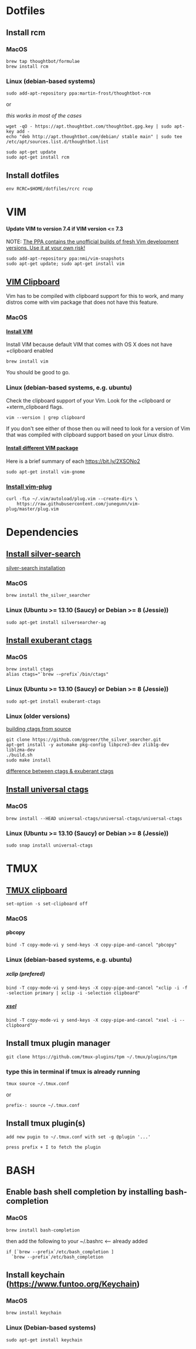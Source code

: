 # Dotfiles
## Install rcm
### MacOS
```
brew tap thoughtbot/formulae
brew install rcm
```
### Linux (debian-based systems)
```
sudo add-apt-repository ppa:martin-frost/thoughtbot-rcm
```
or

_this works in most of the cases_
```
wget -qO - https://apt.thoughtbot.com/thoughtbot.gpg.key | sudo apt-key add -
echo "deb http://apt.thoughtbot.com/debian/ stable main" | sudo tee /etc/apt/sources.list.d/thoughtbot.list
```
```
sudo apt-get update
sudo apt-get install rcm
```
## Install dotfiles
```
env RCRC=$HOME/dotfiles/rcrc rcup
```
# VIM
#### Update VIM to version 7.4 if VIM version <= 7.3
NOTE: [The PPA contains the unofficial builds of fresh Vim development versions. Use it at your own risk!](http://ubuntuhandbook.org/index.php/2013/08/upgrade-vim-7-4-ubuntu/)
```
sudo add-apt-repository ppa:nmi/vim-snapshots
sudo apt-get update; sudo apt-get install vim
```
## [VIM Clipboard](https://bit.ly/2TTyubi)
Vim has to be compiled with clipboard support for this to work, and many distros come with vim package that does not have this feature.
### MacOS
#### [Install VIM](https://bit.ly/2FUxZVN)
Install VIM because default VIM that comes with OS X does not have +clipboard enabled
```
brew install vim
```
You should be good to go.
### Linux (debian-based systems, e.g. ubuntu)
Check the clipboard support of your Vim.
Look for the +clipboard or +xterm_clipboard flags.
```
vim --version | grep clipboard
```
If you don't see either of those then ou will need to look for a version of Vim that was compiled with clipboard support based on your Linux distro.
#### [Install different VIM package](https://bit.ly/2F2g3Ie)
Here is a brief summary of each https://bit.ly/2XSONo2
```
sudo apt-get install vim-gnome
```
### [Install vim-plug](https://github.com/junegunn/vim-plug)
```
curl -fLo ~/.vim/autoload/plug.vim --create-dirs \
    https://raw.githubusercontent.com/junegunn/vim-plug/master/plug.vim
```
# Dependencies
## [Install silver-search](https://github.com/ggreer/the_silver_searcher)
[silver-search installation](https://github.com/ggreer/the_silver_searcher#installing)
### MacOS
```
brew install the_silver_searcher
```
### Linux (Ubuntu >= 13.10 (Saucy) or Debian >= 8 (Jessie))
```
sudo apt-get install silversearcher-ag
```
## [Install exuberant ctags](https://en.wikipedia.org/wiki/Ctags#Ctags_and_Exuberant_Ctags)
### MacOS
```
brew install ctags
alias ctags="`brew -—prefix`/bin/ctags"
```
### Linux (Ubuntu >= 13.10 (Saucy) or Debian >= 8 (Jessie))
```
sudo apt-get install exuberant-ctags
```
### Linux (older versions)
[building ctags from source](https://github.com/ggreer/the_silver_searcher#building-from-source)
```
git clone https://github.com/ggreer/the_silver_searcher.git
apt-get install -y automake pkg-config libpcre3-dev zlib1g-dev liblzma-dev
./build.sh
sudo make install
```
[difference between ctags & exuberant ctags](raju.shoutwiki.com/wiki/Difference_between_ctags_and_exuberant_ctags)
## [Install universal ctags](https://github.com/universal-ctags/ctags/blob/master/docs/osx.rst)
### MacOS
```
brew install --HEAD universal-ctags/universal-ctags/universal-ctags
```
### Linux (Ubuntu >= 13.10 (Saucy) or Debian >= 8 (Jessie))
```
sudo snap install universal-ctags
```
# TMUX
## [TMUX clipboard](https://bit.ly/2F3xQPd)
```
set-option -s set-clipboard off
```
### MacOS
#### pbcopy
```
bind -T copy-mode-vi y send-keys -X copy-pipe-and-cancel "pbcopy"
```
### Linux (debian-based systems, e.g. ubuntu)
##### xclip (prefered)
```
bind -T copy-mode-vi y send-keys -X copy-pipe-and-cancel "xclip -i -f -selection primary | xclip -i -selection clipboard"
```
##### [xsel](https://bit.ly/2Fep6qK)
```
bind -T copy-mode-vi y send-keys -X copy-pipe-and-cancel "xsel -i --clipboard"
```
## Install tmux plugin manager
```
git clone https://github.com/tmux-plugins/tpm ~/.tmux/plugins/tpm
```
### type this in terminal if tmux is already running 
```
tmux source ~/.tmux.conf
```
or
```
prefix-: source ~/.tmux.conf
```
## Install tmux plugin(s)
```
add new pugin to ~/.tmux.conf with set -g @plugin '...'
```
```
press prefix + I to fetch the plugin
```
# BASH 
## Enable bash shell completion by installing bash-completion
### MacOS
```
brew install bash-completion
```
then add the following to your ~/.bashrc <-- already added
```
if [`brew --prefix`/etc/bash_completion ]
  `brew --prefix`/etc/bash_completion
```
## Install keychain (https://www.funtoo.org/Keychain)
### MacOS
```
brew install keychain
```
### Linux (Debian-based systems)
```
sudo apt-get install keychain
```
